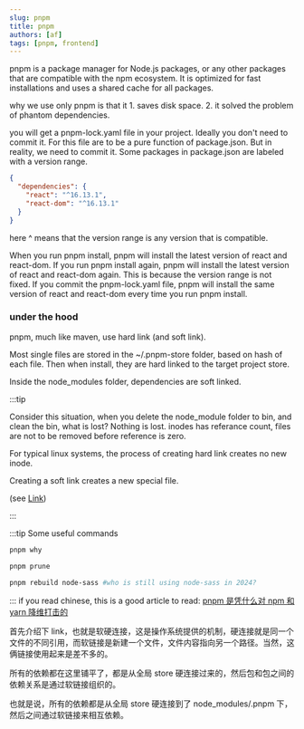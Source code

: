 ```yaml
---
slug: pnpm
title: pnpm
authors: [af]
tags: [pnpm, frontend]
---
```


pnpm is a package manager for Node.js packages, or any other packages that are compatible with the npm ecosystem. It is optimized for fast installations and uses a shared cache for all packages.

why we use only pnpm is that it 1. saves disk space. 2. it solved the problem of phantom dependencies.

you will get a pnpm-lock.yaml file in your project. Ideally you don't need to commit it. For this file are to be a pure function of package.json. But in reality, we need to commit it. Some packages in package.json are labeled with a version range.

```json
{
  "dependencies": {
    "react": "^16.13.1",
    "react-dom": "^16.13.1"
  }
}
```

here ^ means that the version range is any version that is compatible.

When you run pnpm install, pnpm will install the latest version of react and react-dom. If you run pnpm install again, pnpm will install the latest version of react and react-dom again. This is because the version range is not fixed. If you commit the pnpm-lock.yaml file, pnpm will install the same version of react and react-dom every time you run pnpm install.

### under the hood

pnpm, much like maven, use hard link (and soft link).

Most single files are stored in the ~/.pnpm-store folder, based on hash of each file. Then when install, they are hard linked to the target project store.

Inside the node_modules folder, dependencies are soft linked.

:::tip

Consider this situation, when you delete the node_module folder to bin, and clean the bin, what is lost? Nothing is lost. inodes has referance count, files are not to be removed before reference is zero.

For typical linux systems, the process of creating hard link creates no new inode.

Creating a soft link creates a new special file.

(see [Link](https://www.redhat.com/sysadmin/linking-linux-explained))

:::

:::tip
Some useful commands

```zsh
pnpm why

pnpm prune

pnpm rebuild node-sass #who is still using node-sass in 2024?
```

:::
if you read chinese, this is a good article to read: [pnpm 是凭什么对 npm 和 yarn 降维打击的](https://zhuanlan.zhihu.com/p/549189023)

首先介绍下 link，也就是软硬连接，这是操作系统提供的机制，硬连接就是同一个文件的不同引用，而软链接是新建一个文件，文件内容指向另一个路径。当然，这俩链接使用起来是差不多的。

所有的依赖都在这里铺平了，都是从全局 store 硬连接过来的，然后包和包之间的依赖关系是通过软链接组织的。

也就是说，所有的依赖都是从全局 store 硬连接到了 node_modules/.pnpm 下，然后之间通过软链接来相互依赖。
